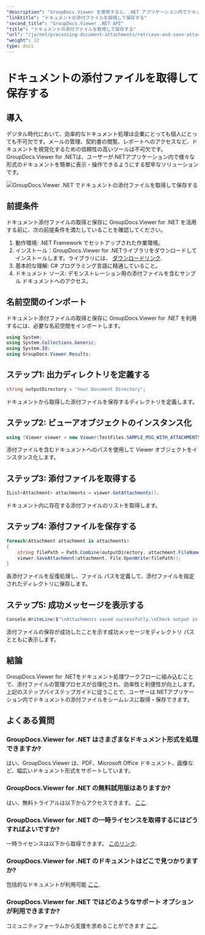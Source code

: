 ```yaml
---
"description": "GroupDocs.Viewer を使用すると、.NET アプリケーション内でドキュメントの添付ファイルを効率的に管理できます。添付ファイルの取得と保存も簡単です。"
"linktitle": "ドキュメントの添付ファイルを取得して保存する"
"second_title": "GroupDocs.Viewer .NET API"
"title": "ドキュメントの添付ファイルを取得して保存する"
"url": "/ja/net/processing-document-attachments/retrieve-and-save-attachments/"
"weight": 12
type: docs
---
```

# ドキュメントの添付ファイルを取得して保存する

## 導入
デジタル時代において、効率的なドキュメント処理は企業にとっても個人にとっても不可欠です。メールの管理、契約書の閲覧、レポートへのアクセスなど、ドキュメントを視覚化するための信頼性の高いツールは不可欠です。GroupDocs.Viewer for .NETは、ユーザーが.NETアプリケーション内で様々な形式のドキュメントを簡単に表示・操作できるようにする堅牢なソリューションです。

![GroupDocs.Viewer .NET でドキュメントの添付ファイルを取得して保存する](/viewer/processing-document-attachments/retrieve-and-save-document-attachments.png)

## 前提条件
ドキュメント添付ファイルの取得と保存に GroupDocs.Viewer for .NET を活用する前に、次の前提条件を満たしていることを確認してください。
1. 動作環境: .NET Framework でセットアップされた作業環境。
2. インストール：GroupDocs.Viewer for .NETライブラリをダウンロードしてインストールします。ライブラリには、 [ダウンロードリンク](https://releases。groupdocs.com/viewer/net/).
3. 基本的な理解: C# プログラミング言語に精通していること。
4. ドキュメント ソース: デモンストレーション用の添付ファイルを含むサンプル ドキュメントへのアクセス。

## 名前空間のインポート
ドキュメント添付ファイルの取得と保存に GroupDocs.Viewer for .NET を利用するには、必要な名前空間をインポートします。
```csharp
using System;
using System.Collections.Generic;
using System.IO;
using GroupDocs.Viewer.Results;
```

## ステップ1: 出力ディレクトリを定義する
```csharp
string outputDirectory = "Your Document Directory";
```
ドキュメントから取得した添付ファイルを保存するディレクトリを定義します。
## ステップ2: ビューアオブジェクトのインスタンス化
```csharp
using (Viewer viewer = new Viewer(TestFiles.SAMPLE_MSG_WITH_ATTACHMENTS))
```
添付ファイルを含むドキュメントへのパスを使用して Viewer オブジェクトをインスタンス化します。
## ステップ3: 添付ファイルを取得する
```csharp
IList<Attachment> attachments = viewer.GetAttachments();
```
ドキュメント内に存在する添付ファイルのリストを取得します。
## ステップ4: 添付ファイルを保存する
```csharp
foreach(Attachment attachment in attachments)
{
    string filePath = Path.Combine(outputDirectory, attachment.FileName);  
    viewer.SaveAttachment(attachment, File.OpenWrite(filePath)); 
}
```
各添付ファイルを反復処理し、ファイル パスを定義して、添付ファイルを指定されたディレクトリに保存します。
## ステップ5: 成功メッセージを表示する
```csharp
Console.WriteLine($"\nAttachments saved successfully.\nCheck output in {outputDirectory}.");
```
添付ファイルの保存が成功したことを示す成功メッセージをディレクトリ パスとともに表示します。

## 結論
GroupDocs.Viewer for .NETをドキュメント処理ワークフローに組み込むことで、添付ファイルの管理プロセスが合理化され、効率性と利便性が向上します。上記のステップバイステップガイドに従うことで、ユーザーは.NETアプリケーション内でドキュメントの添付ファイルをシームレスに取得・保存できます。
## よくある質問
### GroupDocs.Viewer for .NET はさまざまなドキュメント形式を処理できますか?
はい、GroupDocs.Viewer は、PDF、Microsoft Office ドキュメント、画像など、幅広いドキュメント形式をサポートしています。
### GroupDocs.Viewer for .NET の無料試用版はありますか?
はい、無料トライアルは以下からアクセスできます。 [ここ](https://releases。groupdocs.com/).
### GroupDocs.Viewer for .NET の一時ライセンスを取得するにはどうすればよいですか?
一時ライセンスは以下から取得できます。 [このリンク](https://purchase。groupdocs.com/temporary-license/).
### GroupDocs.Viewer for .NET のドキュメントはどこで見つかりますか?
包括的なドキュメントが利用可能 [ここ](https://tutorials。groupdocs.com/viewer/net/).
### GroupDocs.Viewer for .NET ではどのようなサポート オプションが利用できますか?
コミュニティフォーラムから支援を求めることができます [ここ](https://forum。groupdocs.com/c/viewer/9).